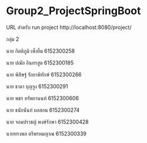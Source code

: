 # Group2_ProjectSpringBoot

URL สำหรับ run project
http://localhost:8080/project/

กลุ่ม 2

นาย กิตติภูมิ เพ็งยิ้ม 6152300258

นาย ปณัย อินทรสูต 6152300185

นาย พิสิษฐ์ รัถยาพิทักษ์ 6152300266

นาย ธาดา บุญจูง 6152300291

นาย พชร ทรัพยานนท์ 6152300606

นาย ธนัยนันท์ ผลสอน 6152300274

นาย จอมปราชญ์ พงษ์รักษา 6152300428

นายทรงพล ตรีพรหมญาณ 6152300339

